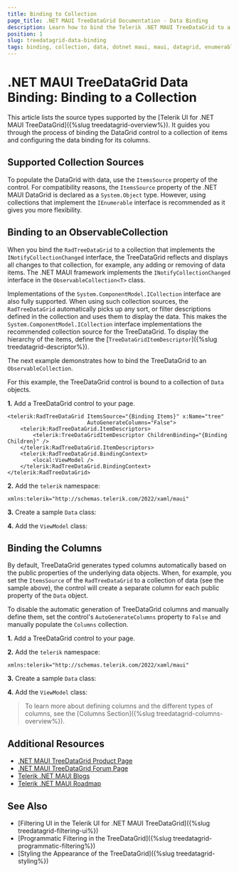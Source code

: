 ```yaml
---
title: Binding to Collection
page_title: .NET MAUI TreeDataGrid Documentation - Data Binding
description: Learn how to bind the Telerik .NET MAUI TreeDataGrid to a collection of items and configure the data bindings for its columns.
position: 1
slug: treedatagrid-data-binding
tags: binding, collection, data, dotnet maui, maui, datagrid, enumerable
---
```


# .NET MAUI TreeDataGrid Data Binding: Binding to a Collection

This article lists the source types supported by the [Telerik UI for .NET MAUI TreeDataGrid]({%slug treedatagrid-overview%}). It guides you through the process of binding the DataGrid control to a collection of items and configuring the data binding for its columns.

## Supported Collection Sources

To populate the DataGrid with data, use the `ItemsSource` property of the control. For compatibility reasons, the `ItemsSource` property of the .NET MAUI DataGrid is declared as a `System.Object` type. However, using collections that implement the `IEnumerable` interface is recommended as it gives you more flexibility.

## Binding to an ObservableCollection

When you bind the `RadTreeDataGrid` to a collection that implements the `INotifyCollectionChanged` interface, the TreeDataGrid reflects and displays all changes to that collection, for example, any adding or removing of data items. The .NET MAUI framework implements the `INotifyCollectionChanged` interface in the `ObservableCollection<T>` class.

Implementations of the `System.ComponentModel.ICollection` interface are also fully supported. When using such collection sources, the `RadTreeDataGrid` automatically picks up any sort, or filter descriptions defined in the collection and uses them to display the data. This makes the `System.ComponentModel.ICollection` interface implementations the recommended collection source for the TreeDataGrid. To display the hierarchy of the items, define the [`TreeDataGridItemDescriptor`]({%slug treedatagrid-descriptor%}).

The next example demonstrates how to bind the TreeDataGrid to an `ObservableCollection`. 

For this example, the TreeDataGrid control is bound to a collection of `Data` objects.

**1.** Add a TreeDataGrid control to your page.

```XAML
<telerik:RadTreeDataGrid ItemsSource="{Binding Items}" x:Name="tree"
						 AutoGenerateColumns="False">
	<telerik:RadTreeDataGrid.ItemDescriptors>
		<telerik:TreeDataGridItemDescriptor ChildrenBinding="{Binding Children}" />
	</telerik:RadTreeDataGrid.ItemDescriptors>
	<telerik:RadTreeDataGrid.BindingContext>
		<local:ViewModel />
	</telerik:RadTreeDataGrid.BindingContext>
</telerik:RadTreeDataGrid>
```

**2.** Add the `telerik` namespace:

```XAML
xmlns:telerik="http://schemas.telerik.com/2022/xaml/maui"
```

**3.** Create a sample `Data` class:

<snippet id='treedatagrid-data-model' />

**4.** Add the `ViewModel` class:

<snippet id='treedatagrid-viewmodel' />

## Binding the Columns

By default, TreeDataGrid generates typed columns automatically based on the public properties of the underlying data objects. When, for example, you set the `ItemsSource` of the `RadTreeDataGrid` to a collection of data (see the sample above), the control will create a separate column for each public property of the `Data` object.

To disable the automatic generation of TreeDataGrid columns and manually define them, set the control's `AutoGenerateColumns` property to `False` and manually populate the `Columns` collection.

**1.** Add a TreeDataGrid control to your page.

<snippet id='treedatagrid-getting-started' />

**2.** Add the `telerik` namespace:

```XAML
xmlns:telerik="http://schemas.telerik.com/2022/xaml/maui"
```

**3.** Create a sample `Data` class:

<snippet id='treedatagrid-data-model' />

**4.** Add the `ViewModel` class:

<snippet id='treedatagrid-viewmodel' />

> To learn more about defining columns and the different types of columns, see the [Columns Section]({%slug treedatagrid-columns-overview%}).

## Additional Resources

- [.NET MAUI TreeDataGrid Product Page](https://www.telerik.com/maui-ui/treedatagrid)
- [.NET MAUI TreeDataGrid Forum Page](https://www.telerik.com/forums/maui?tagId=1801)
- [Telerik .NET MAUI Blogs](https://www.telerik.com/blogs/mobile-net-maui)
- [Telerik .NET MAUI Roadmap](https://www.telerik.com/support/whats-new/maui-ui/roadmap)

## See Also

- [Filtering UI in the Telerik UI for .NET MAUI TreeDataGrid]({%slug treedatagrid-filtering-ui%})
- [Programmatic Filtering in the TreeDataGrid]({%slug treedatagrid-programmatic-filtering%})
- [Styling the Appearance of the TreeDataGrid]({%slug treedatagrid-styling%})
